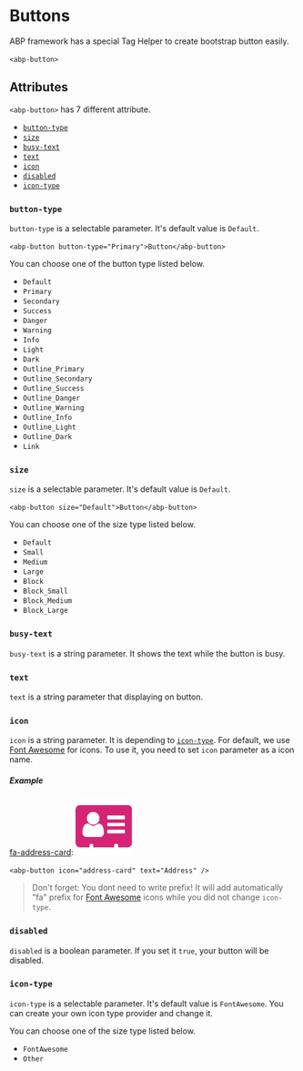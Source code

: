 # Buttons

ABP framework has a special Tag Helper to create bootstrap button easily.

`<abp-button>`

## Attributes

`<abp-button>` has 7 different attribute.

* [`button-type`](#button-type)
* [`size`](#size)
* [`busy-text`](#busy-text)
* [`text`](#text)
* [`icon`](#icon)
* [`disabled`](#disabled)
* [`icon-type`](#icon-type)


### `button-type`

`button-type` is a selectable parameter. It's default value is `Default`.

`<abp-button button-type="Primary">Button</abp-button>`

You can choose one of the button type listed below.

* `Default`
* `Primary`
* `Secondary`
* `Success`
* `Danger`
* `Warning`
* `Info`
* `Light`
* `Dark`
* `Outline_Primary`
* `Outline_Secondary`
* `Outline_Success`
* `Outline_Danger`
* `Outline_Warning`
* `Outline_Info`
* `Outline_Light`
* `Outline_Dark`
* `Link`

### `size`

`size` is a selectable parameter. It's default value is `Default`.

`<abp-button size="Default">Button</abp-button>`

You can choose one of the size type listed below.

* `Default`
* `Small`
* `Medium`
* `Large`
* `Block`
* `Block_Small`
* `Block_Medium`
* `Block_Large`

### `busy-text`

`busy-text` is a string parameter. It shows the text while the button is busy.

### `text`

`text` is a string parameter that displaying on button.

### `icon`

`icon` is a string parameter. It is depending to [`icon-type`](#`icon-type`). For default, we use [Font Awesome](https://fontawesome.com/) for icons. To use it, you need to set `icon` parameter as a icon name. 

##### Example

[fa-address-card](https://fontawesome.com/icons/address-card): ![fa-address-card](fa-address-card.png "Address Card")

`<abp-button icon="address-card" text="Address" />`

> Don't forget: You dont need to write prefix! It will add automatically "fa" prefix for [Font Awesome](https://fontawesome.com/) icons while you did not change `icon-type`.

### `disabled`

`disabled` is a boolean parameter. If you set it `true`, your button will be disabled.

### `icon-type`

`icon-type` is a selectable parameter. It's default value is `FontAwesome`. You can create your own icon type provider and change it.

You can choose one of the size type listed below.

* `FontAwesome`
* `Other`
